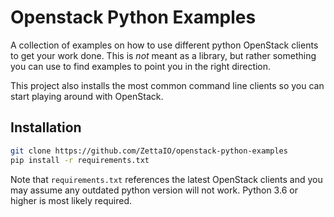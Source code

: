 
# Openstack Python Examples

A collection of examples on how to use different python OpenStack clients to
get your work done. This is *not* meant as a library, but rather something
you can use to find examples to point you in the right direction.

This project also installs the most common command line clients so you can
start playing around with OpenStack.

## Installation

```bash
git clone https://github.com/ZettaIO/openstack-python-examples
pip install -r requirements.txt
```

Note that `requirements.txt` references the latest OpenStack
clients and you may assume any outdated python version will
not work. Python 3.6 or higher is most likely required.
